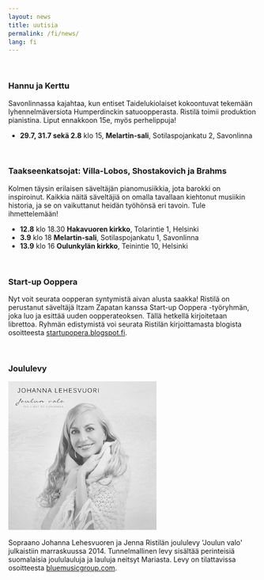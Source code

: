 ```yaml
---
layout: news
title: uutisia
permalink: /fi/news/
lang: fi
---
```


<!--
<img src="/images/jenna3.jpg" width="300px" alt="Jenna Ristilä" style="float: right; margin-left: 50px; margin-top: 25px;  ">
<h1>{{ page.title }}</h1>
-->

<br/>

### Hannu ja Kerttu

Savonlinnassa kajahtaa, kun entiset Taidelukiolaiset kokoontuvat tekemään lyhennelmäversiota Humperdinckin satuoopperasta. Ristilä toimii produktion pianistina. Liput ennakkoon 15e, myös perhelippuja!

- __29.7, 31.7 sekä 2.8__ klo 15, __Melartin-sali__, Sotilaspojankatu 2, Savonlinna

<br/>

### Taakseenkatsojat: Villa-Lobos, Shostakovich ja Brahms

Kolmen täysin erilaisen säveltäjän pianomusiikkia, jota barokki on inspiroinut. Kaikkia näitä säveltäjiä on omalla tavallaan kiehtonut musiikin historia, ja se on vaikuttanut heidän työhönsä eri tavoin. Tule ihmettelemään! 

- __12.8__ klo 18.30 __Hakavuoren kirkko__, Tolarintie 1, Helsinki
- __3.9__ klo 18 __Melartin-sali__, Sotilaspojankatu 1, Savonlinna
- __13.9__ klo 16 __Oulunkylän kirkko__, Teinintie 10, Helsinki

<br/>

### Start-up Ooppera

Nyt voit seurata oopperan syntymistä aivan alusta saakka! Ristilä on perustanut säveltäjä Itzam Zapatan kanssa Start-up Ooppera -työryhmän, joka luo ja esittää uuden oopperateoksen. Tällä hetkellä kirjoitetaan librettoa. Ryhmän edistymistä voi seurata Ristilän kirjoittamasta blogista osoitteesta [startupopera.blogspot.fi](http://startupopera.blogspot.fi/).

<br/>

### Joululevy

![Christmas cd](/images/christmas_cd.jpg)

Sopraano Johanna Lehesvuoren ja Jenna Ristilän joululevy 'Joulun valo' julkaistiin marraskuussa 2014. Tunnelmallinen levy sisältää perinteisiä suomalaisia joululauluja ja lauluja neitsyt Mariasta. Levy on tilattavissa osoitteesta [bluemusicgroup.com](http://lightofchristmas.bluemusicgroup.com/). 
